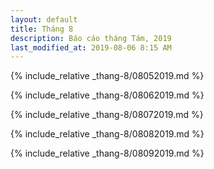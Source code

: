 ```yaml
---
layout: default
title: Tháng 8
description: Báo cáo tháng Tám, 2019
last_modified_at: 2019-08-06 8:15 AM
---
```


{% include_relative _thang-8/08052019.md %}

{% include_relative _thang-8/08062019.md %}

{% include_relative _thang-8/08072019.md %}

{% include_relative _thang-8/08082019.md %}

{% include_relative _thang-8/08092019.md %}
